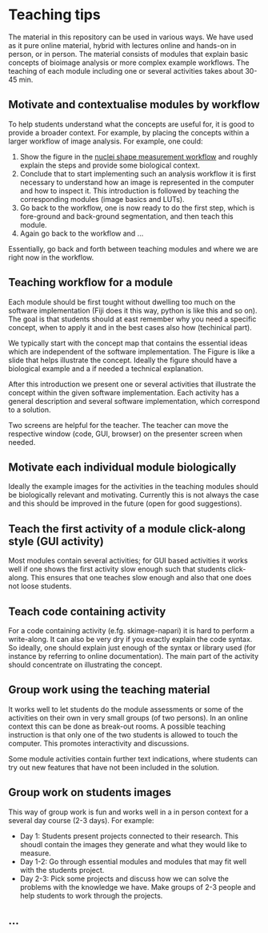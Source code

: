 # Teaching tips

The material in this repository can be used in various ways. We have used as it pure online material, hybrid with lectures online and hands-on in  person, 
or in person.  The material consists of modules that explain basic concepts of bioimage analysis or more complex example workflows. 
The teaching of each module including one or several activities takes about 30-45 min. 

## Motivate and contextualise modules by workflow
To help students understand what the concepts are useful for, it is good to provide a broader context. For example, by placing the concepts within a larger workflow of image analysis. 
For example, one could:

1. Show the figure in the [nuclei shape measurement workflow](https://neubias.github.io/training-resources/workflow_segment_2d_nuclei_measure_shape/index.html) and roughly explain the steps and provide some biological context.
2. Conclude that to start implementing such an analysis workflow it is first necessary to understand how an image is represented in the computer and how to inspect it. This introduction is followed by  teaching the corresponding modules (image basics and LUTs).
3. Go back to the workflow, one is now ready to do the first step, which is fore-ground and back-ground segmentation, and then teach this module.
4. Again go back to the workflow and ...

Essentially, go back and forth between teaching modules and where we are right now in the workflow.

## Teaching workflow for a module

Each module should be first tought without dwelling too much on the software implementation (Fiji does it this way, python is like this and so on). The goal is that students should at east remember why you need a specific concept, when to apply it and in the best cases also how (techinical part). 

We typically start with the concept map that contains the essential ideas which are independent of the software implementation. The Figure is like a slide that helps illustrate the concept. Ideally the figure should have a biological example and a if needed a technical explanation. 

After this introduction we present one or several activities that illustrate the concept within the given software implementation. Each activity has a general description and several software implementation, which correspond to a solution. 

Two screens are helpful for the teacher. The teacher can move the respective window (code, GUI, browser) on the presenter screen when needed. 


## Motivate each individual module biologically

Ideally the example images for the activities in the teaching modules should be biologically relevant and motivating. Currently this is not always the case and this should be improved in the future (open for good suggestions). 


## Teach the first activity of a module click-along style (GUI activity)

Most modules contain several activities; for GUI based activities it works well if one shows the first activity slow enough such that students click-along. This ensures that one teaches slow enough and also that one does not loose students. 

## Teach code containing activity 

For a code containing activity (e.fg. skimage-napari) it is hard to perform a write-along. It can also be very dry if you exactly explain the code syntax. So ideally, one should explain just enough of the syntax or library used (for instance by referring to online documentation). The main part of the activity should concentrate on illustrating the concept.   

## Group work using the teaching material

It works well to let students do the module assessments or some of the activities on their own in very small groups (of two persons). In an online context this can be done as break-out rooms. 
A possible teaching instruction is that only one of the two students is allowed to touch the computer. This promotes interactivity and discussions.

Some module activities contain further text indications, where students can try out new features that have not been included in the solution. 

## Group work on students images
This way of group work is fun and works well in a in person context for a several day course (2-3 days). For example:

* Day 1: Students present projects connected to their research. This shoudl contain the images they generate and what they would like to measure. 
* Day 1-2: Go through essential modules and modules that may fit well with the students project. 
* Day 2-3: Pick some projects and discuss how we can solve the problems with the knowledge we have. Make groups of 2-3 people and help students to work through the projects.

## ...

